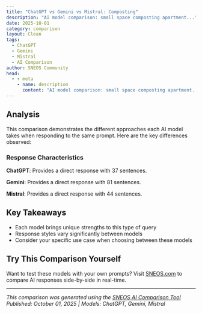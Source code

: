 ```yaml
---
title: "ChatGPT vs Gemini vs Mistral: Composting"
description: "AI model comparison: small space composting apartment..."
date: 2025-10-01
category: comparison
layout: Clean
tags:
  - ChatGPT
  - Gemini
  - Mistral
  - AI Comparison
author: SNEOS Community
head:
  - - meta
    - name: description
      content: "AI model comparison: small space composting apartment..."
---
```


<ChatComparison
  title="ChatGPT vs Gemini vs Mistral: Composting"
  prompt="small space composting apartment"
  :responses='{
    "ChatGPT": "Composting in a small apartment is definitely possible and a great way to reduce food waste. Here are some tips and options for small space composting:\n\n### 1. **Choose the Right Composting Method**\n\n- **Vermicomposting (Worm Composting):** Uses red wiggler worms to break down food scraps quickly. It\u2019s odor-free when maintained properly and perfect for indoors.\n- **Bokashi Composting:** This anaerobic fermentation process uses a special mix of microbes in a sealed container and can handle meat and dairy waste, which traditional composting cannot.\n- **Electric Composters:** Small countertop appliances that speed up composting by heating and tumbling the waste; they turn scraps into compost quickly and with minimal effort.\n\n### 2. **Suitable Containers for Apartment Composting**\n\n- **Worm Bin:** Stackable trays with a lid and drainage for worm composting. They are compact and can fit under a sink or in a cabinet.\n- **Bokashi Bin:** Airtight bucket with a spigot to drain liquid and a tight-fitting lid.\n- **Compost Tumbler or Sealed Containers:** For small-scale aerobic composting if you have a balcony or an area with ventilation.\n\n### 3. **What You Can Compost in an Apartment**\n\n- Fruit and vegetable scraps\n- Coffee grounds and filters\n- Tea bags (make sure they are compostable)\n- Eggshells (crushed)\n- Bread, grains, and pasta scraps\n- Paper towels and napkins (unbleached and free of chemicals)\n- Avoid meat, dairy, oily foods unless using bokashi or worm composting.\n\n### 4. **Tips for Success**\n\n- Avoid overfilling your compost bin; chop scraps into smaller pieces.\n- Maintain moisture balance (like a wrung-out sponge).\n- Turn or aerate compost to avoid odors.\n- Use a tray or mat under the bin to catch spills.\n- Keep the bin in a warm, dark location inside your apartment.\n\n### 5. **Using Finished Compost**\n\n- Use the compost in houseplants or community gardens.\n- If you don\u2019t have plants, consider gifting your compost or donating it.\n\n---\n\n### Example: Simple Worm Composting Setup\n\n**Materials:**\n- Plastic storage bin with a lid (for DIY worm bin) or a purchased worm composting kit.\n- Red wiggler worms (Eisenia fetida).\n- Bedding made from shredded newspaper, cardboard, or coconut coir.\n- Food scraps as listed above.\n\n**Steps:**\n1. Drill small holes for ventilation and drainage.\n2. Add moist bedding to the bin.\n3. Add worms and some food scraps.\n4. Bury food scraps in bedding to avoid fruit flies.\n5. Harvest compost every few months by moving finished compost to one side and adding fresh bedding and scraps to the other.\n\n---\n\nIf you\u2019d like, I can provide specific product recommendations or instructions for any of these composting methods!",
    "Gemini": "Composting in a small apartment can feel daunting, but it\u0027s definitely possible! Here\u0027s a breakdown of how to make it work, considering space limitations and potential odor issues:\n\n**1. Choosing the Right Composting Method:**\n\n*   **Vermicomposting (Worm Composting):** This is often considered the **best option for apartments**.\n    *   **Pros:**  Relatively odorless if done correctly, efficient at breaking down food scraps, produces nutrient-rich compost (worm castings) and \u0022worm tea\u0022 (liquid fertilizer).\n    *   **Cons:** Requires a little more initial setup and maintenance (feeding the worms, monitoring moisture levels). You also need to be okay with worms!\n    *   **Containers:**  You can buy pre-made worm composting bins (e.g., the Worm Factory 360) or build your own using plastic storage bins.  Look for tiered systems (where worms move upwards as food is added) to make harvesting the compost easier.  Consider a stackable worm bin to save space vertically.\n    *   **Worms:**  Red wigglers (Eisenia fetida) are the best type for composting.\n*   **Bokashi Composting:** This uses inoculated bran (Bokashi bran) to ferment food waste.\n    *   **Pros:**  Handles a wider range of food scraps than traditional composting (including meat, dairy, and oily foods), relatively compact.\n    *   **Cons:** Requires purchasing Bokashi bran regularly, the fermented waste needs to be buried in soil afterward (either in a garden, a larger outdoor compost bin, or community garden). The fermented waste can be quite acidic.\n    *   **Containers:**  Bokashi buckets with a spigot to drain off excess liquid are readily available.\n*   **Electric Composter:** These are sealed units that grind and heat food waste to accelerate decomposition.\n    *   **Pros:** Fast, relatively odorless, and produces a dry \u0022compost\u0022 in a short amount of time.\n    *   **Cons:**  Expensive, require electricity, the end product needs to be further composted or used as a soil amendment.  It\u0027s not truly \u0022compost\u0022 in the traditional sense as it\u0027s more of a dried, nutrient-rich powder.\n*   **Traditional (Aerobic) Composting:** This is less ideal for small apartments.\n    *   **Pros:** Simple in principle.\n    *   **Cons:** Requires a larger container, more space, can attract pests and produce odors if not properly managed (requires regular turning and balancing of \u0022greens\u0022 and \u0022browns\u0022).\n\n**2. Setting Up Your Composting System:**\n\n*   **Location:**\n    *   **Worm Composting:** A cool, dark, and dry spot is ideal.  Under the kitchen sink, in a closet, or on a balcony (shaded) are good options. Avoid direct sunlight.\n    *   **Bokashi:** Can be kept indoors in the kitchen or another convenient location.\n    *   **Electric Composter:**  Place near an outlet.\n*   **Ventilation:**\n    *   Proper ventilation is crucial for any composting system to prevent anaerobic conditions (which cause bad odors). Make sure your bin has adequate airflow (holes in the sides and lid for worm composting, or a tight-fitting lid with a spigot for Bokashi).\n*   **Containment:**\n    *   Always use a container with a lid to minimize odors and prevent fruit flies.\n\n**3. What to Compost (and What to Avoid):**\n\n*   **Generally Safe for Most Systems (especially worm composting):**\n    *   Vegetable and fruit scraps\n    *   Coffee grounds and filters\n    *   Tea bags (remove staples)\n    *   Crushed eggshells\n    *   Shredded paper and cardboard (uncoated, plain)\n*   **Acceptable for Bokashi (in addition to the above):**\n    *   Meat scraps (cooked or raw)\n    *   Dairy products\n    *   Oily foods\n    *   Small bones\n*   **Never Compost:**\n    *   Diseased plants\n    *   Weeds with seeds\n    *   Pet waste\n    *   Large bones\n    *   Oils (except for Bokashi)\n    *   Processed foods with high salt, oil, or preservatives (use sparingly in Bokashi)\n\n**4. Maintenance Tips for Apartment Composting:**\n\n*   **Balance \u0022Greens\u0022 and \u0022Browns\u0022:**\n    *   **\u0022Greens\u0022 are nitrogen-rich:** Food scraps, coffee grounds, tea bags.\n    *   **\u0022Browns\u0022 are carbon-rich:** Shredded paper, cardboard, dried leaves (if you have them).\n    *   Aim for a ratio of roughly 2:1 or 3:1 \u0022browns\u0022 to \u0022greens.\u0022  Adding too many \u0022greens\u0022 can lead to a smelly, soggy mess.  Adding too many \u0022browns\u0022 can slow down decomposition.\n*   **Chop Food Scraps into Smaller Pieces:** This speeds up decomposition.\n*   **Bury Food Scraps:**  In worm composting, bury food scraps under a layer of bedding to prevent fruit flies.\n*   **Control Moisture:**  The compost should be damp like a wrung-out sponge.  Too wet can lead to odors; too dry can slow down decomposition. Add more \u0022browns\u0022 to absorb excess moisture.\n*   **Aerate Regularly:**  Turning the compost or stirring it helps provide oxygen and prevents anaerobic conditions.  Worm composting doesn\u0027t require as much aeration as traditional composting, but gently fluffing the bedding occasionally is helpful.\n*   **Drain Liquids:**  Bokashi buckets have a spigot to drain off the fermentation liquid.  Dilute this liquid and use it as a fertilizer for plants.\n*   **Manage Fruit Flies:**\n    *   The best defense is a tight-fitting lid.\n    *   Bury food scraps.\n    *   A fruit fly trap (a small dish with apple cider vinegar and a drop of dish soap) can help.\n*   **Address Odors:**\n    *   If your compost starts to smell, it\u0027s likely due to anaerobic conditions.  Add more \u0022browns,\u0022 aerate the compost more frequently, and make sure there\u0027s adequate ventilation.\n*   **Harvesting:**\n    *   **Worm Castings:**  Harvest castings every few months by moving the finished compost to one side of the bin and adding fresh bedding to the other side.  The worms will migrate to the fresh bedding, leaving the castings behind.\n    *   **Bokashi:**  After fermenting in the bucket, bury the fermented waste in soil.\n\n**5. Dealing with the Finished Compost:**\n\n*   **Indoor Plants:**  Use the compost (worm castings or Bokashi-treated soil) to enrich the soil of your houseplants.\n*   **Community Garden:**  Donate your compost to a local community garden.\n*   **Potted Plants on a Balcony:**  If you have a balcony, use the compost for your potted plants.\n*   **\u0022Trench Composting\u0022:** If you have access to a small patch of ground, you can bury the compost directly in the soil.\n*   **Give it Away:**  Offer the compost to friends or neighbors with gardens.\n\n**6. Addressing Common Concerns:**\n\n*   **\u0022I don\u0027t have enough space!\u0022**  Even a small worm bin can be surprisingly productive.  Look for compact, stackable systems.\n*   **\u0022It will smell!\u0022**  A well-managed compost system should not smell bad.  Focus on balancing \u0022greens\u0022 and \u0022browns,\u0022 ensuring adequate ventilation, and burying food scraps.\n*   **\u0022I\u0027m afraid of pests!\u0022**  A tight-fitting lid and proper maintenance (burying food scraps, controlling moisture) will minimize the risk of pests.\n\n**Before You Start:**\n\n*   **Research thoroughly:**  Learn as much as you can about your chosen composting method.\n*   **Start small:**  Begin with a small bin and a limited amount of food scraps.  You can always expand later.\n*   **Be patient:**  Composting takes time.  Don\u0027t get discouraged if it doesn\u0027t work perfectly right away.\n*   **Experiment:**  Find what works best for your lifestyle and your specific types of food waste.\n\nBy following these tips, you can successfully compost in your apartment and reduce your environmental impact! Remember to choose a method that suits your space, lifestyle, and willingness to maintain the system. Good luck!\n",
    "Mistral": "Composting in a small apartment space can be a rewarding way to reduce waste and create nutrient-rich soil for plants. Here are some tips and methods for small space composting:\n\n### Methods for Small Space Composting\n\n1. **Vermicomposting (Worm Composting)**\n   - **What You Need:** A worm bin, red wiggler worms, bedding material (shredded newspaper, coconut coir, or peat moss), and food scraps.\n   - **How It Works:** Worms break down organic waste into nutrient-rich compost.\n   - **Benefits:** Quick, odorless, and produces high-quality compost.\n   - **Tips:** Keep the bin in a cool, shady spot. Feed the worms a balanced diet of greens (fruit and vegetable scraps) and browns (paper, cardboard).\n\n2. **Bokashi Composting**\n   - **What You Need:** A Bokashi bucket, Bokashi bran (inoculated with effective microorganisms), and food scraps.\n   - **How It Works:** Fermentation process breaks down food waste, including meat and dairy, into a pre-compost material.\n   - **Benefits:** Can handle a wider range of food scraps, including meat and dairy.\n   - **Tips:** Bury the pre-compost material in soil or a larger compost pile to complete the process.\n\n3. **Aerobic Composting**\n   - **What You Need:** A small compost bin or tumbler, food scraps, and browns (dry leaves, shredded paper).\n   - **How It Works:** Microorganisms break down organic matter in the presence of oxygen.\n   - **Benefits:** Simple and effective for small amounts of waste.\n   - **Tips:** Ensure proper aeration and moisture levels. Keep the bin in a well-ventilated area.\n\n### Tips for Successful Apartment Composting\n\n1. **Choose the Right Bin:**\n   - Opt for a compact, well-sealed bin to prevent odors and pests.\n   - Consider a bin with a charcoal filter to absorb smells.\n\n2. **Balance Greens and Browns:**\n   - Greens (fruit and vegetable scraps) provide nitrogen.\n   - Browns (paper, cardboard, dry leaves) provide carbon.\n   - Aim for a 1:1 ratio by volume.\n\n3. **Avoid Certain Items:**\n   - Do not compost meat, dairy, or cooked foods in traditional compost bins (Bokashi can handle these).\n   - Avoid adding diseased plants or weeds with seeds.\n\n4. **Maintain Proper Moisture:**\n   - Compost should be moist but not soggy.\n   - Add water if it\u2019s too dry; add more browns if it\u2019s too wet.\n\n5. **Turn and Aerate:**\n   - Regularly turn the compost to ensure proper aeration and decomposition.\n   - Use a small rake or fork to mix the contents.\n\n6. **Monitor Temperature:**\n   - Composting works best at temperatures between 120-160\u00B0F (49-71\u00B0C).\n   - Use a compost thermometer to monitor the temperature.\n\n7. **Use the Compost:**\n   - Once the compost is ready (dark, crumbly, and earthy-smelling), use it to enrich soil for potted plants or a small garden.\n\n### Additional Considerations\n\n- **Space:** Ensure you have a designated spot for your compost bin, such as a balcony, under the sink, or in a closet.\n- **Pests:** Keep the bin sealed to prevent pests like fruit flies. Use a vinegar trap to catch any flies that do appear.\n- **Community Resources:** Check if your apartment complex or local community offers composting services or workshops.\n\nBy following these guidelines, you can successfully compost in a small apartment space and contribute to a more sustainable lifestyle."
  }'
  published-date="17:58"
/>

## Analysis

This comparison demonstrates the different approaches each AI model takes when responding to the same prompt. Here are the key differences observed:

### Response Characteristics

**ChatGPT**: Provides a direct response with 37 sentences. 

**Gemini**: Provides a direct response with 81 sentences. 

**Mistral**: Provides a direct response with 44 sentences. 

## Key Takeaways

- Each model brings unique strengths to this type of query
- Response styles vary significantly between models
- Consider your specific use case when choosing between these models

## Try This Comparison Yourself

Want to test these models with your own prompts? Visit [SNEOS.com](https://sneos.com) to compare AI responses side-by-side in real-time.

---

*This comparison was generated using the [SNEOS AI Comparison Tool](https://sneos.com)*
*Published: October 01, 2025 | Models: ChatGPT, Gemini, Mistral*

